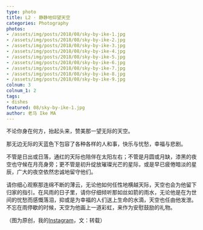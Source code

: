 ```yaml
---
type: photo
title: L2 · 静静地仰望天空
categories: Photography
photos:
- /assets/img/posts/2018/08/sky-by-ike-1.jpg
- /assets/img/posts/2018/08/sky-by-ike-2.jpg
- /assets/img/posts/2018/08/sky-by-ike-3.jpg
- /assets/img/posts/2018/08/sky-by-ike-4.jpg
- /assets/img/posts/2018/08/sky-by-ike-5.jpg
- /assets/img/posts/2018/08/sky-by-ike-6.jpg
- /assets/img/posts/2018/08/sky-by-ike-7.jpg
- /assets/img/posts/2018/08/sky-by-ike-8.jpg
- /assets/img/posts/2018/08/sky-by-ike-9.jpg
colnum: 3
colnum_1: 2
tags:
- dishes
featured: 08/sky-by-ike-1.jpg
author: 老马 Ike MA
---
```


不论你身在何方，抬起头来，赞美那一望无际的天空。

那无边无际的天蓝色下包容了各种各样的人和事，快乐与忧愁，幸福与悲剧。

不管是日出或日落，通红的天际也陪伴在太阳左右；不管是月圆或月缺，漆黑的夜空也守候在月亮身旁；更不管是初升绽放璀璨光芒的星际，或是早已疲倦暗淡的星辰，广大的夜空依然忠诚地留守他们。

请你细心观察那连绵不断的薄云，无论他如何任性地横越天际，天空也会为他留下归家的指引。在风雨的日子里，请你仔细倾听那如丝如箭的雨水，无论他是在为世间的忧愁而感慨落泪，抑或是为幸福的人们送上生命的水滴，天空也任由他发泄。不忘在雨停歇的时候，天空为他画上一道彩虹，来作为安慰鼓励的礼物。

（图为原创，我的[Instagram](https://www.instagram.com/ike._.ma/)，文：转载）